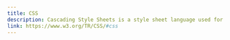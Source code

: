```yaml
---
title: CSS
description: Cascading Style Sheets is a style sheet language used for describing the presentation of a document written in a markup language such as HTML. CSS is a cornerstone technology of the World Wide Web, alongside HTML and JavaScript.
link: https://www.w3.org/TR/CSS/#css
---
```

